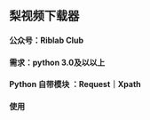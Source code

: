 ## 梨视频下载器

#### 公众号：Riblab Club
#### 需求：python 3.0及以以上
#### Python 自带模块 ：Request｜Xpath

#### 使用 
         

